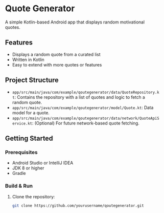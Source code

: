 # Quote Generator

A simple Kotlin-based Android app that displays random motivational quotes.

## Features

- Displays a random quote from a curated list
- Written in Kotlin
- Easy to extend with more quotes or features

## Project Structure

- `app/src/main/java/com/example/qoutegenerator/data/QuoteRepository.kt`: Contains the repository with a list of quotes and logic to fetch a random quote.
- `app/src/main/java/com/example/qoutegenerator/model/Quote.kt`: Data model for a quote.
- `app/src/main/java/com/example/qoutegenerator/data/network/QuoteApiService.kt`: (Optional) For future network-based quote fetching.

## Getting Started

### Prerequisites

- Android Studio or IntelliJ IDEA
- JDK 8 or higher
- Gradle

### Build & Run

1. Clone the repository:
   ```sh
   git clone https://github.com/yourusername/qoutegenerator.git
